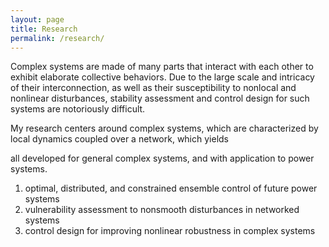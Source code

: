 ```yaml
---
layout: page
title: Research
permalink: /research/
---
```


Complex systems are made of many parts that interact with each other
to exhibit elaborate collective behaviors. Due to the large scale and
intricacy of their interconnection, as well as their susceptibility
to nonlocal and nonlinear disturbances, stability assessment and
control design for such systems are notoriously difficult.

My research centers around complex systems, which are characterized by local
dynamics coupled over a network, which yields 


all developed for general complex systems, and with application to
power systems.

1. optimal, distributed, and constrained ensemble control of future power
systems
2. vulnerability assessment to nonsmooth disturbances in networked systems
3. control design for improving nonlinear robustness in complex systems

